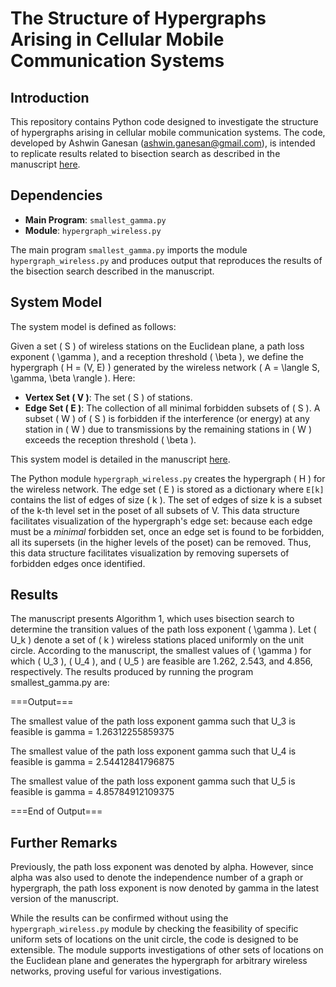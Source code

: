 # The Structure of Hypergraphs Arising in Cellular Mobile Communication Systems

## Introduction

This repository contains Python code designed to investigate the structure of hypergraphs arising in cellular mobile communication systems. The code, developed by Ashwin Ganesan (ashwin.ganesan@gmail.com), is intended to replicate results related to bisection search as described in the manuscript [here](https://arxiv.org/pdf/2207.00515).

## Dependencies

- **Main Program**: `smallest_gamma.py`
- **Module**: `hypergraph_wireless.py`

The main program `smallest_gamma.py` imports the module `hypergraph_wireless.py` and produces output that reproduces the results of the bisection search described in the manuscript.

## System Model

The system model is defined as follows:

Given a set \( S \) of wireless stations on the Euclidean plane, a path loss exponent \( \gamma \), and a reception threshold \( \beta \), we define the hypergraph \( H = (V, E) \) generated by the wireless network \( A = \langle S, \gamma, \beta \rangle \). Here:

- **Vertex Set \( V \)**: The set \( S \) of stations.
- **Edge Set \( E \)**: The collection of all minimal forbidden subsets of \( S \). A subset \( W \) of \( S \) is forbidden if the interference (or energy) at any station in \( W \) due to transmissions by the remaining stations in \( W \) exceeds the reception threshold \( \beta \).

This system model is detailed in the manuscript [here](https://arxiv.org/pdf/2207.00515).

The Python module `hypergraph_wireless.py` creates the hypergraph \( H \) for the wireless network. The edge set \( E \) is stored as a dictionary where `E[k]` contains the list of edges of size \( k \). The set of edges of size k is a subset of the k-th level set in the poset of all subsets of V.  This data structure facilitates visualization of the hypergraph's edge set: because each edge must be a *minimal* forbidden set, once an edge set is found to be forbidden, all its supersets (in the higher levels of the poset) can be removed.  Thus, this data structure facilitates visualization by removing supersets of forbidden edges once identified.

## Results

The manuscript presents Algorithm 1, which uses bisection search to determine the transition values of the path loss exponent \( \gamma \). Let \( U_k \) denote a set of \( k \) wireless stations placed uniformly on the unit circle. According to the manuscript, the smallest values of \( \gamma \) for which \( U_3 \), \( U_4 \), and \( U_5 \) are feasible are 1.262, 2.543, and 4.856, respectively. The results produced by running the program smallest_gamma.py are:

===Output===

The smallest value of the path loss exponent gamma such that
U_3 is feasible is
gamma = 1.26312255859375

The smallest value of the path loss exponent gamma such that
U_4 is feasible is
gamma = 2.54412841796875

The smallest value of the path loss exponent gamma such that
U_5 is feasible is
gamma = 4.85784912109375

===End of Output===


## Further Remarks

Previously, the path loss exponent was denoted by alpha. However, since alpha was also used to denote the independence number of a graph or hypergraph, the path loss exponent is now denoted by gamma in the latest version of the manuscript.

While the results can be confirmed without using the `hypergraph_wireless.py` module by checking the feasibility of specific uniform sets of locations on the unit circle, the code is designed to be extensible.  The module supports investigations of other sets of locations on the Euclidean plane and generates the hypergraph for arbitrary wireless networks, proving useful for various investigations.

